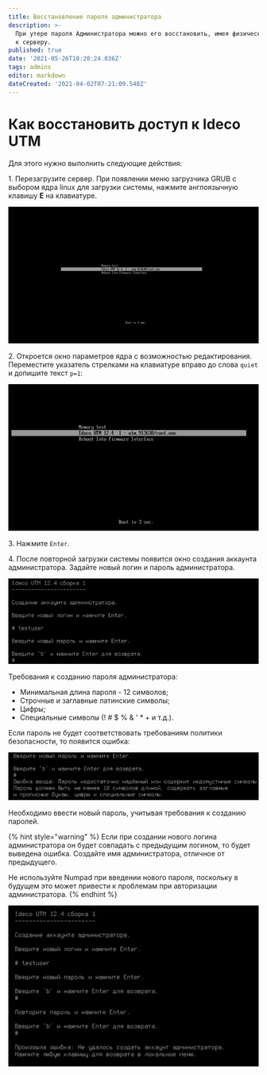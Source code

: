 ```yaml
---
title: Восстановление пароля администратора
description: >-
  При утере пароля Администратора можно его восстановить, имея физический доступ
  к серверу.
published: true
date: '2021-05-26T10:20:24.036Z'
tags: admins
editor: markdown
dateCreated: '2021-04-02T07:21:09.548Z'
---
```


# Как восстановить доступ к Ideco UTM

Для этого нужно выполнить следующие действия:

1\. Перезагрузите сервер. При появлении меню загрузчика GRUB с выбором ядра linux для загрузки системы, нажмите англоязычную клавишу **E** на клавиатуре.

![](../../.gitbook/assets/press-e.png)

2\. Откроется окно параметров ядра с возможностью редактирования. Переместите указатель стрелками на клавиатуре вправо до слова `quiet`  и допишите текст `p=1`:

![](../../.gitbook/assets/p-1.gif)

3\. Нажмите `Enter`. 

4\. После повторной загрузки системы появится окно создания аккаунта администратора. Задайте новый логин и пароль администратора.

![](../../.gitbook/assets/error-pass.png)

Требования к созданию пароля администратора:

* Минимальная длина пароля - 12 символов;
* Строчные и заглавные латинские символы;
* Цифры;
* Специальные символы \(! \# $ % & ' \* + и т.д.\).

Если пароль не будет соответствовать требованиям политики безопасности, то появится ошибка: 

![](../../.gitbook/assets/error-pass1.png)

Необходимо ввести новый пароль, учитывая требования к созданию паролей.

{% hint style="warning" %}
Если при создании нового логина администратора он будет совпадать с предыдущим логином, то будет выведена ошибка. Создайте имя администратора, отличное от предыдущего.

Не используйте Numpad при введении нового пароля, поскольку в будущем это может привести к проблемам при авторизации администратора. 
{% endhint %}

![](../../.gitbook/assets/error-pass2.png)
